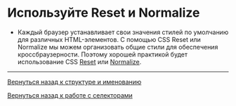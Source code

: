 # Используйте Reset и Normalize

* Каждый браузер устанавливает свои значения стилей по умолчанию для различных HTML-элементов.
С помощью CSS Reset или Normalize мы можем организовать общие стили для обеспечения кроссбраузерности.
Поэтому хорошей практикой будет использование CSS [Reset](https://github.com/filipelinhares/ress)
или [Normalize](https://github.com/necolas/normalize.css/).




--------

[Вернуться назад к структуре и именованию](./structure-and-naming.md)

[Вернуться назад к работе с селекторами](./work-with-selectors.md)